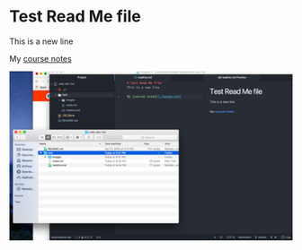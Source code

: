 # Test Read Me file
This is a new line

My [course notes](./notes.txt)

![Image of my Atom editor](./images/screenshot.png)
